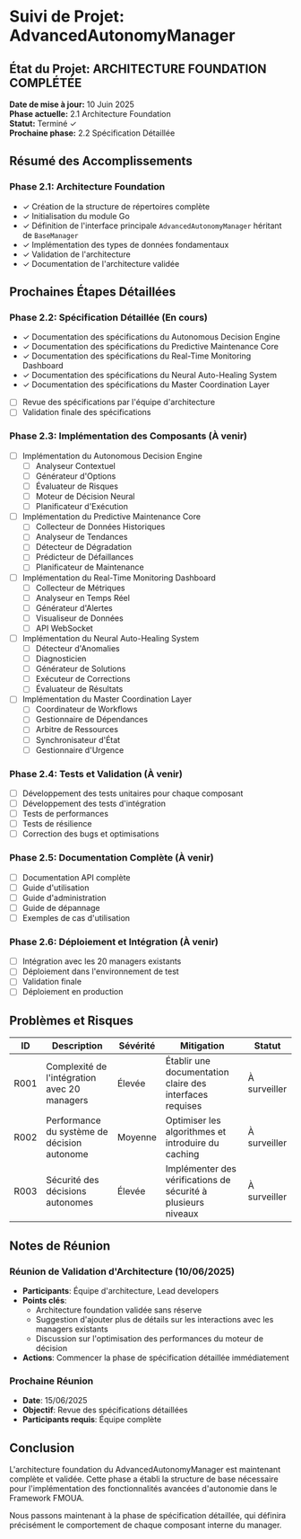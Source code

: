 # Suivi de Projet: AdvancedAutonomyManager

## État du Projet: ARCHITECTURE FOUNDATION COMPLÉTÉE

**Date de mise à jour:** 10 Juin 2025  
**Phase actuelle:** 2.1 Architecture Foundation  
**Statut:** Terminé ✓  
**Prochaine phase:** 2.2 Spécification Détaillée  

## Résumé des Accomplissements

### Phase 2.1: Architecture Foundation
- ✓ Création de la structure de répertoires complète
- ✓ Initialisation du module Go
- ✓ Définition de l'interface principale `AdvancedAutonomyManager` héritant de `BaseManager`
- ✓ Implémentation des types de données fondamentaux
- ✓ Validation de l'architecture
- ✓ Documentation de l'architecture validée

## Prochaines Étapes Détaillées

### Phase 2.2: Spécification Détaillée (En cours)
- ✓ Documentation des spécifications du Autonomous Decision Engine
- ✓ Documentation des spécifications du Predictive Maintenance Core
- ✓ Documentation des spécifications du Real-Time Monitoring Dashboard
- ✓ Documentation des spécifications du Neural Auto-Healing System
- ✓ Documentation des spécifications du Master Coordination Layer
- [ ] Revue des spécifications par l'équipe d'architecture
- [ ] Validation finale des spécifications

### Phase 2.3: Implémentation des Composants (À venir)
- [ ] Implémentation du Autonomous Decision Engine
  - [ ] Analyseur Contextuel
  - [ ] Générateur d'Options
  - [ ] Évaluateur de Risques
  - [ ] Moteur de Décision Neural
  - [ ] Planificateur d'Exécution
- [ ] Implémentation du Predictive Maintenance Core
  - [ ] Collecteur de Données Historiques
  - [ ] Analyseur de Tendances
  - [ ] Détecteur de Dégradation
  - [ ] Prédicteur de Défaillances
  - [ ] Planificateur de Maintenance
- [ ] Implémentation du Real-Time Monitoring Dashboard
  - [ ] Collecteur de Métriques
  - [ ] Analyseur en Temps Réel
  - [ ] Générateur d'Alertes
  - [ ] Visualiseur de Données
  - [ ] API WebSocket
- [ ] Implémentation du Neural Auto-Healing System
  - [ ] Détecteur d'Anomalies
  - [ ] Diagnosticien
  - [ ] Générateur de Solutions
  - [ ] Exécuteur de Corrections
  - [ ] Évaluateur de Résultats
- [ ] Implémentation du Master Coordination Layer
  - [ ] Coordinateur de Workflows
  - [ ] Gestionnaire de Dépendances
  - [ ] Arbitre de Ressources
  - [ ] Synchronisateur d'État
  - [ ] Gestionnaire d'Urgence

### Phase 2.4: Tests et Validation (À venir)
- [ ] Développement des tests unitaires pour chaque composant
- [ ] Développement des tests d'intégration
- [ ] Tests de performances
- [ ] Tests de résilience
- [ ] Correction des bugs et optimisations

### Phase 2.5: Documentation Complète (À venir)
- [ ] Documentation API complète
- [ ] Guide d'utilisation
- [ ] Guide d'administration
- [ ] Guide de dépannage
- [ ] Exemples de cas d'utilisation

### Phase 2.6: Déploiement et Intégration (À venir)
- [ ] Intégration avec les 20 managers existants
- [ ] Déploiement dans l'environnement de test
- [ ] Validation finale
- [ ] Déploiement en production

## Problèmes et Risques

| ID | Description | Sévérité | Mitigation | Statut |
|----|-------------|----------|------------|--------|
| R001 | Complexité de l'intégration avec 20 managers | Élevée | Établir une documentation claire des interfaces requises | À surveiller |
| R002 | Performance du système de décision autonome | Moyenne | Optimiser les algorithmes et introduire du caching | À surveiller |
| R003 | Sécurité des décisions autonomes | Élevée | Implémenter des vérifications de sécurité à plusieurs niveaux | À surveiller |

## Notes de Réunion

### Réunion de Validation d'Architecture (10/06/2025)
- **Participants**: Équipe d'architecture, Lead developers
- **Points clés**:
  - Architecture foundation validée sans réserve
  - Suggestion d'ajouter plus de détails sur les interactions avec les managers existants
  - Discussion sur l'optimisation des performances du moteur de décision
- **Actions**: Commencer la phase de spécification détaillée immédiatement

### Prochaine Réunion
- **Date**: 15/06/2025
- **Objectif**: Revue des spécifications détaillées
- **Participants requis**: Équipe complète

## Conclusion

L'architecture foundation du AdvancedAutonomyManager est maintenant complète et validée. Cette phase a établi la structure de base nécessaire pour l'implémentation des fonctionnalités avancées d'autonomie dans le Framework FMOUA.

Nous passons maintenant à la phase de spécification détaillée, qui définira précisément le comportement de chaque composant interne du manager.
